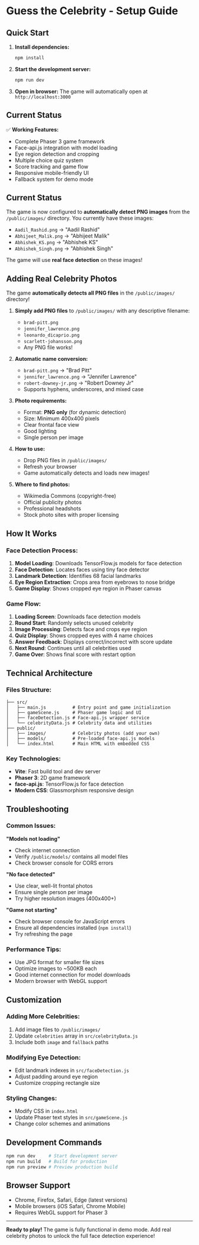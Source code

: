 # Guess the Celebrity - Setup Guide

## Quick Start

1. **Install dependencies:**
   ```bash
   npm install
   ```

2. **Start the development server:**
   ```bash
   npm run dev
   ```

3. **Open in browser:** The game will automatically open at `http://localhost:3000`

## Current Status

✅ **Working Features:**
- Complete Phaser 3 game framework
- Face-api.js integration with model loading
- Eye region detection and cropping
- Multiple choice quiz system
- Score tracking and game flow
- Responsive mobile-friendly UI
- Fallback system for demo mode

## Current Status

The game is now configured to **automatically detect PNG images** from the `/public/images/` directory. You currently have these images:
- `Aadil_Rashid.png` → "Aadil Rashid"
- `Abhijeet_Malik.png` → "Abhijeet Malik"  
- `Abhishek_KS.png` → "Abhishek KS"
- `Abhishek_Singh.png` → "Abhishek Singh"

The game will use **real face detection** on these images!

## Adding Real Celebrity Photos

The game **automatically detects all PNG files** in the `/public/images/` directory!

1. **Simply add PNG files** to `/public/images/` with any descriptive filename:
   - `brad-pitt.png`
   - `jennifer_lawrence.png`
   - `leonardo_dicaprio.png`
   - `scarlett-johansson.png`
   - Any PNG file works!

2. **Automatic name conversion:**
   - `brad-pitt.png` → "Brad Pitt"
   - `jennifer_lawrence.png` → "Jennifer Lawrence"  
   - `robert-downey-jr.png` → "Robert Downey Jr"
   - Supports hyphens, underscores, and mixed case

3. **Photo requirements:**
   - Format: **PNG only** (for dynamic detection)
   - Size: Minimum 400x400 pixels
   - Clear frontal face view
   - Good lighting
   - Single person per image

4. **How to use:**
   - Drop PNG files in `/public/images/`
   - Refresh your browser
   - Game automatically detects and loads new images!

5. **Where to find photos:**
   - Wikimedia Commons (copyright-free)
   - Official publicity photos
   - Professional headshots
   - Stock photo sites with proper licensing

## How It Works

### Face Detection Process:
1. **Model Loading**: Downloads TensorFlow.js models for face detection
2. **Face Detection**: Locates faces using tiny face detector
3. **Landmark Detection**: Identifies 68 facial landmarks
4. **Eye Region Extraction**: Crops area from eyebrows to nose bridge
5. **Game Display**: Shows cropped eye region in Phaser canvas

### Game Flow:
1. **Loading Screen**: Downloads face detection models
2. **Round Start**: Randomly selects unused celebrity
3. **Image Processing**: Detects face and crops eye region
4. **Quiz Display**: Shows cropped eyes with 4 name choices
5. **Answer Feedback**: Displays correct/incorrect with score update
6. **Next Round**: Continues until all celebrities used
7. **Game Over**: Shows final score with restart option

## Technical Architecture

### Files Structure:
```
├── src/
│   ├── main.js          # Entry point and game initialization
│   ├── gameScene.js     # Phaser game logic and UI
│   ├── faceDetection.js # Face-api.js wrapper service
│   └── celebrityData.js # Celebrity data and utilities
├── public/
│   ├── images/          # Celebrity photos (add your own)
│   ├── models/          # Pre-loaded face-api.js models
│   └── index.html       # Main HTML with embedded CSS
```

### Key Technologies:
- **Vite**: Fast build tool and dev server
- **Phaser 3**: 2D game framework
- **face-api.js**: TensorFlow.js for face detection
- **Modern CSS**: Glassmorphism responsive design

## Troubleshooting

### Common Issues:

**"Models not loading"**
- Check internet connection
- Verify `/public/models/` contains all model files
- Check browser console for CORS errors

**"No face detected"**
- Use clear, well-lit frontal photos
- Ensure single person per image
- Try higher resolution images (400x400+)

**"Game not starting"**
- Check browser console for JavaScript errors
- Ensure all dependencies installed (`npm install`)
- Try refreshing the page

### Performance Tips:
- Use JPG format for smaller file sizes
- Optimize images to ~500KB each
- Good internet connection for model downloads
- Modern browser with WebGL support

## Customization

### Adding More Celebrities:
1. Add image files to `/public/images/`
2. Update `celebrities` array in `src/celebrityData.js`
3. Include both `image` and `fallback` paths

### Modifying Eye Detection:
- Edit landmark indexes in `src/faceDetection.js`
- Adjust padding around eye region
- Customize cropping rectangle size

### Styling Changes:
- Modify CSS in `index.html`
- Update Phaser text styles in `src/gameScene.js`
- Change color schemes and animations

## Development Commands

```bash
npm run dev     # Start development server
npm run build   # Build for production  
npm run preview # Preview production build
```

## Browser Support

- Chrome, Firefox, Safari, Edge (latest versions)
- Mobile browsers (iOS Safari, Chrome Mobile)
- Requires WebGL support for Phaser 3

---

**Ready to play!** The game is fully functional in demo mode. Add real celebrity photos to unlock the full face detection experience!
